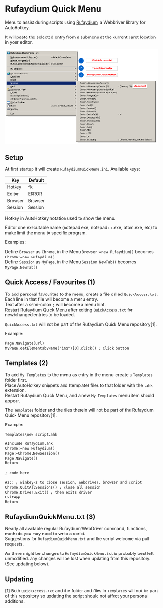 # Rufaydium Quick Menu

Menu to assist during scripts using [Rufaydium](https://github.com/Xeo786/Rufaydium-Webdriver), a WebDriver library for AutoHotkey.

It will paste the selected entry from a submenu at the current caret location in your editor.

![Rufaydium Quick Menu screenshot](https://raw.githubusercontent.com/hi5/_resources/master/RufaydiumQuickMenu.png)

## Setup

At first startup it will create `RufaydiumQuickMenu.ini`. Available keys:

| Key     | Default |
|---------|---------|
| Hotkey  | ^k      | 
| Editor  | ERROR   |
| Browser | Browser | 
| Session | Session | 

Hotkey in AutoHotkey notation used to show the menu.

Editor one executable name (notepad.exe, notepad++.exe, atom.exe, etc) to make limit the menu to specific program.  

Examples:

Define `Browser` as `Chrome`, in the Menu `Browser:=new Rufaydium()` becomes `Chrome:=new Rufaydium()`  
Define `Session` as `MyPage`, in the Menu `Session.NewTab()` becomes `MyPage.NewTab()`

## Quick Access / Favourites (1)

To add personal favourites to the menu, create a file called `QuickAccess.txt`. Each line in that file will become a menu entry.  
Text after a semi-colon `;` will become a menu hint.  
Restart Rufaydium Quick Menu after editing `QuickAccess.txt` for new/changed entries to be loaded.  

`QuickAccess.txt` will not be part of the Rufaydium Quick Menu repository[1].

Example:

```
Page.Navigate(url)
MyPage.getElementsbyName("img")[0].click() ; Click button
```

## Templates (2)

To add `My Templates` to the menu as entry in the menu, create a `Templates` folder first.  
Place AutoHotkey snippets and (template) files to that folder with the `.ahk` extension.  
Restart Rufaydium Quick Menu, and a new `My Templates` menu item should appear.

The `Templates` folder and the files therein will not be part of the Rufaydium Quick Menu repository[1].

Example:

`Templates\new script.ahk`

```AutoHotkey
#Include Rufaydium.ahk
Chrome:=new Rufaydium()
Page:=Chrome.NewSession()
Page.Navigate()
Return

; code here

#z:: ; winkey-z to close session, webdriver, browser and script
Chrome.QuitAllSessions() ; close all session 
Chrome.Driver.Exit() ; then exits driver
ExitApp
Return
```

## RufaydiumQuickMenu.txt (3)

Nearly all available regular Rufaydium/WebDriver command, functions, methods you may need to write a script.  
Suggestions for `RufaydiumQuickMenu.txt` and the script welcome via pull requests.

As there might be changes to `RufaydiumQuickMenu.txt` is probably best left unmodified.
any changes will be lost when updating from this repository. (See updating below).

## Updating

[1] Both `QuickAccess.txt` and the folder and files in `Templates` will not be part of this 
repository so updating the script should not affect your personal additions.

